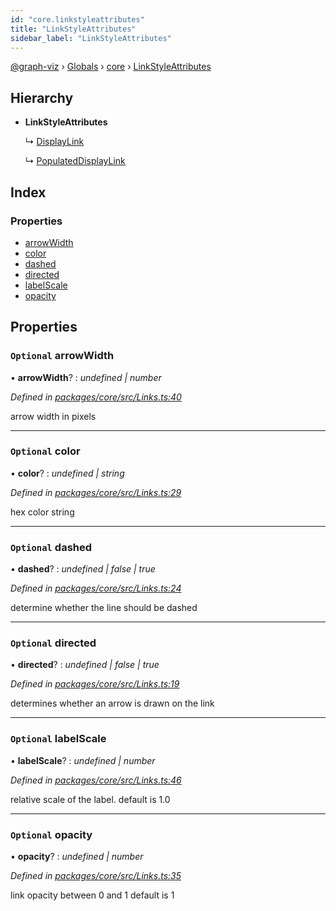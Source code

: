 ```yaml
---
id: "core.linkstyleattributes"
title: "LinkStyleAttributes"
sidebar_label: "LinkStyleAttributes"
---
```


[@graph-viz](../index.md) › [Globals](../globals.md) › [core](../modules/core.md) › [LinkStyleAttributes](core.linkstyleattributes.md)

## Hierarchy

* **LinkStyleAttributes**

  ↳ [DisplayLink](core.displaylink.md)

  ↳ [PopulatedDisplayLink](core.populateddisplaylink.md)

## Index

### Properties

* [arrowWidth](core.linkstyleattributes.md#optional-arrowwidth)
* [color](core.linkstyleattributes.md#optional-color)
* [dashed](core.linkstyleattributes.md#optional-dashed)
* [directed](core.linkstyleattributes.md#optional-directed)
* [labelScale](core.linkstyleattributes.md#optional-labelscale)
* [opacity](core.linkstyleattributes.md#optional-opacity)

## Properties

### `Optional` arrowWidth

• **arrowWidth**? : *undefined | number*

*Defined in [packages/core/src/Links.ts:40](https://github.com/uplevel-technology/graph-viz/blob/a1a88b4/packages/core/src/Links.ts#L40)*

arrow width in pixels

___

### `Optional` color

• **color**? : *undefined | string*

*Defined in [packages/core/src/Links.ts:29](https://github.com/uplevel-technology/graph-viz/blob/a1a88b4/packages/core/src/Links.ts#L29)*

hex color string

___

### `Optional` dashed

• **dashed**? : *undefined | false | true*

*Defined in [packages/core/src/Links.ts:24](https://github.com/uplevel-technology/graph-viz/blob/a1a88b4/packages/core/src/Links.ts#L24)*

determine whether the line should be dashed

___

### `Optional` directed

• **directed**? : *undefined | false | true*

*Defined in [packages/core/src/Links.ts:19](https://github.com/uplevel-technology/graph-viz/blob/a1a88b4/packages/core/src/Links.ts#L19)*

determines whether an arrow is drawn on the link

___

### `Optional` labelScale

• **labelScale**? : *undefined | number*

*Defined in [packages/core/src/Links.ts:46](https://github.com/uplevel-technology/graph-viz/blob/a1a88b4/packages/core/src/Links.ts#L46)*

relative scale of the label.
default is 1.0

___

### `Optional` opacity

• **opacity**? : *undefined | number*

*Defined in [packages/core/src/Links.ts:35](https://github.com/uplevel-technology/graph-viz/blob/a1a88b4/packages/core/src/Links.ts#L35)*

link opacity between 0 and 1
default is 1
